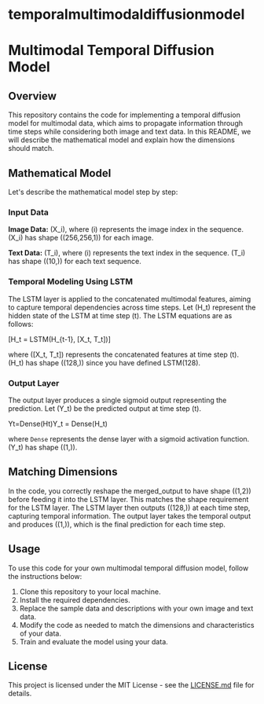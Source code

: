 # temporalmultimodaldiffusionmodel

# Multimodal Temporal Diffusion Model

## Overview

This repository contains the code for implementing a temporal diffusion model for multimodal data, which aims to propagate information through time steps while considering both image and text data. In this README, we will describe the mathematical model and explain how the dimensions should match.

## Mathematical Model

Let's describe the mathematical model step by step:

### Input Data

**Image Data:** \(X_i\), where \(i\) represents the image index in the sequence. \(X_i\) has shape \((256,256,1)\) for each image.

**Text Data:** \(T_i\), where \(i\) represents the text index in the sequence. \(T_i\) has shape \((10,)\) for each text sequence.

### Temporal Modeling Using LSTM

The LSTM layer is applied to the concatenated multimodal features, aiming to capture temporal dependencies across time steps. Let \(H_t\) represent the hidden state of the LSTM at time step \(t\). The LSTM equations are as follows:

\[H_t = LSTM(H_{t-1}, [X_t, T_t])\]

where \([X_t, T_t]\) represents the concatenated features at time step \(t\). \(H_t\) has shape \((128,)\) since you have defined LSTM(128).

### Output Layer

The output layer produces a single sigmoid output representing the prediction. Let \(Y_t\) be the predicted output at time step \(t\).

Yt=Dense(Ht)Y_t = Dense(H_t)

where `Dense` represents the dense layer with a sigmoid activation function. \(Y_t\) has shape \((1,)\).

## Matching Dimensions

In the code, you correctly reshape the merged_output to have shape \((1,2)\) before feeding it into the LSTM layer. This matches the shape requirement for the LSTM layer. The LSTM layer then outputs \((128,)\) at each time step, capturing temporal information. The output layer takes the temporal output and produces \((1,)\), which is the final prediction for each time step.

## Usage

To use this code for your own multimodal temporal diffusion model, follow the instructions below:

1. Clone this repository to your local machine.
2. Install the required dependencies.
3. Replace the sample data and descriptions with your own image and text data.
4. Modify the code as needed to match the dimensions and characteristics of your data.
5. Train and evaluate the model using your data.

## License

This project is licensed under the MIT License - see the [LICENSE.md](LICENSE.md) file for details.

